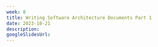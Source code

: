 ```yaml
---
week: 8
title: Writing Software Architecture Documents Part 1
date: 2023-10-21
description: 
googleSlidesUrl:
---
```


